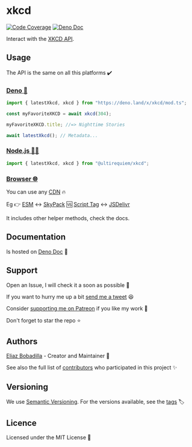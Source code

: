 # xkcd

[![Code Coverage](https://codecov.io/gh/UltiRequiem/xkcd/branch/main/graph/badge.svg)](https://codecov.io/gh/UltiRequiem/xkcd)
[![Deno Doc](https://doc.deno.land/badge.svg)](https://doc.deno.land/https/deno.land/x/xkcd/mod.ts)

Interact with the [XKCD API](https://xkcd.com/json.html).

## Usage

The API is the same on all this platforms ✔️

### [Deno 🦕](https://deno.land/x/xkcd)

```javascript
import { latestXkcd, xkcd } from "https://deno.land/x/xkcd/mod.ts";

const myFavoriteXKCD = await xkcd(304);

myFavoriteXKCD.title; //=> Nighttime Stories

await latestXkcd(); // Metadata...
```

### [Node.js 🐢🚀](https://npmjs.com/package/@ultirequiem/xkcd)

```javascript
import { latestXkcd, xkcd } from "@ultirequiem/xkcd";
```

### [Browser 🌐](https://developer.mozilla.org/en-US/docs/Glossary/Browser)

You can use any [CDN](https://en.wikipedia.org/wiki/Content_delivery_network) 🔥

Eg 👉
[ESM](https://developer.mozilla.org/en-US/docs/Web/JavaScript/Guide/Modules) ↔️
[SkyPack](https://cdn.skypack.dev/@ultirequiem/xkcd) 🆚
[Script Tag](https://developer.mozilla.org/en-US/docs/Web/HTML/Element/script)
↔️ [JSDelivr](https://cdn.jsdelivr.net/npm/@ultirequiem/xkcd)

It includes other helper methods, check the docs.

## Documentation

Is hosted on [Deno Doc](https://doc.deno.land/https://deno.land/x/xkcd/mod.ts) 📄

## Support

Open an Issue, I will check it a soon as possible 👀

If you want to hurry me up a bit
[send me a tweet](https://twitter.com/UltiRequiem) 😆

Consider [supporting me on Patreon](https://patreon.com/UltiRequiem) if you like
my work 🙏

Don't forget to star the repo ⭐

## Authors

[Eliaz Bobadilla](https://ultirequiem.com) - Creator and Maintainer 💪

See also the full list of
[contributors](https://github.com/UltiRequiem/xkcd/contributors) who
participated in this project ✨

## Versioning

We use [Semantic Versioning](http://semver.org). For the versions available, see
the [tags](https://github.com/UltiRequiem/xkcd/tags) 🏷️

## Licence

Licensed under the MIT License 📄
